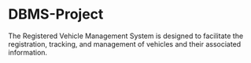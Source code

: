 # DBMS-Project
The Registered Vehicle Management System is designed to facilitate the registration, tracking, and management of vehicles and their associated information.
